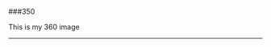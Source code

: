 ###350

This is my 360 image

<script src="//360.vizor.io/scripts/embed.js" data-vizorurl="https://360.vizor.io/embed/v/3dbv" ></script>

***
